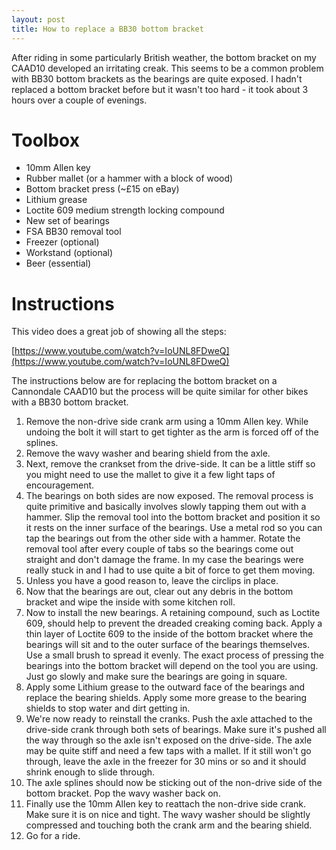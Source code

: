 ```yaml
---
layout: post
title: How to replace a BB30 bottom bracket
---
```


After riding in some particularly British weather, the bottom bracket on my CAAD10 developed an irritating creak. This seems to be a common problem with BB30 bottom brackets as the bearings are quite exposed. I hadn't replaced a bottom bracket before but it wasn't too hard - it took about 3 hours over a couple of evenings.

# Toolbox

* 10mm Allen key
* Rubber mallet (or a hammer with a block of wood)
* Bottom bracket press (~£15 on eBay)
* Lithium grease
* Loctite 609 medium strength locking compound
* New set of bearings
* FSA BB30 removal tool
* Freezer (optional)
* Workstand (optional)
* Beer (essential)

# Instructions

This video does a great job of showing all the steps:

[https://www.youtube.com/watch?v=IoUNL8FDweQ](https://www.youtube.com/watch?v=IoUNL8FDweQ)

The instructions below are for replacing the bottom bracket on a Cannondale CAAD10 but the process will be quite similar for other bikes with a BB30 bottom bracket.

1. Remove the non-drive side crank arm using a 10mm Allen key. While undoing the bolt it will start to get tighter as the arm is forced off of the splines.
2. Remove the wavy washer and bearing shield from the axle.
3. Next, remove the crankset from the drive-side. It can be a little stiff so you might need to use the mallet to give it a few light taps of encouragement.
4. The bearings on both sides are now exposed. The removal process is quite primitive and basically involves slowly tapping them out with a hammer. Slip the removal tool into the bottom bracket and position it so it rests on the inner surface of the bearings. Use a metal rod so you can tap the bearings out from the other side with a hammer. Rotate the removal tool after every couple of tabs so the bearings come out straight and don't damage the frame. In my case the bearings were really stuck in and I had to use quite a bit of force to get them moving.
5. Unless you have a good reason to, leave the circlips in place.
6. Now that the bearings are out, clear out any debris in the bottom bracket and wipe the inside with some kitchen roll.
7. Now to install the new bearings. A retaining compound, such as Loctite 609, should help to prevent the dreaded creaking coming back. Apply a thin layer of Loctite 609 to the inside of the bottom bracket where the bearings will sit and to the outer surface of the bearings themselves. Use a small brush to spread it evenly. The exact process of pressing the bearings into the bottom bracket will depend on the tool you are using. Just go slowly and make sure the bearings are going in square.
8. Apply some Lithium grease to the outward face of the bearings and replace the bearing shields. Apply some more grease to the bearing shields to stop water and dirt getting in.
9. We're now ready to reinstall the cranks. Push the axle attached to the drive-side crank through both sets of bearings. Make sure it's pushed all the way through so the axle isn't exposed on the drive-side. The axle may be quite stiff and need a few taps with a mallet. If it still won't go through, leave the axle in the freezer for 30 mins or so and it should shrink enough to slide through.
10. The axle splines should now be sticking out of the non-drive side of the bottom bracket. Pop the wavy washer back on.
11. Finally use the 10mm Allen key to reattach the non-drive side crank. Make sure it is on nice and tight. The wavy washer should be slightly compressed and touching both the crank arm and the bearing shield.
12. Go for a ride.
